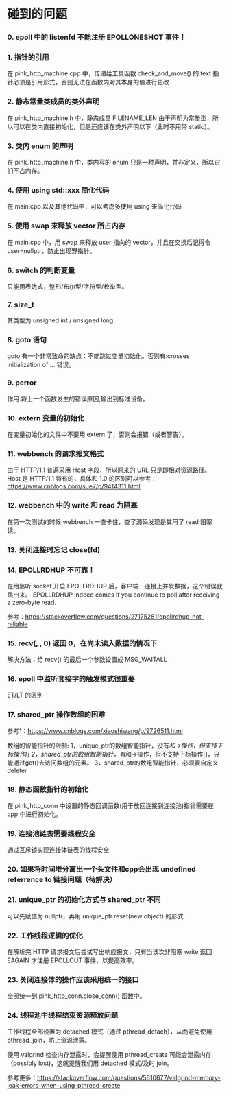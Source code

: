 # 碰到的问题

### 0. epoll 中的 listenfd 不能注册 EPOLLONESHOT 事件！

### 1. 指针的引用
在 pink_http_machine.cpp 中，传递给工具函数 check_and_move() 的 text 指针必须是引用形式，否则无法在函数内对其本身的值进行更改

### 2. 静态常量类成员的类外声明
在 pink_http_machine.h 中，静态成员 FILENAME_LEN 由于声明为常量型，所以可以在类内直接初始化，但是还应该在类外声明以下（此时不用带 static）。

### 3. 类内 enum 的声明
在 pink_http_machine.h 中，类内写的 enum 只是一种声明，并非定义，所以它们不占内存。

### 4. 使用 using std::xxx 简化代码
在 main.cpp 以及其他代码中，可以考虑多使用 using 来简化代码

### 5. 使用 swap 来释放 vector 所占内存
在 main.cpp 中，用 swap 来释放 user 指向的 vector，并且在交换后记得令 user=nullptr，防止出现野指针。

### 6. switch 的判断变量
只能用表达式，整形/布尔型/字符型/枚举型。

### 7. size_t
其类型为 unsigned int / unsigned long

### 8. goto 语句
goto 有一个非常致命的缺点：不能跳过变量初始化。否则有:crosses initialization of ... 错误。

### 9. perror
作用:将上一个函数发生的错误原因,输出到标准设备。

### 10. extern 变量的初始化
在变量初始化的文件中不要用 extern 了，否则会报错（或者警告）。

### 11. webbench 的请求报文格式
由于 HTTP/1.1 普遍采用 Host 字段，所以原来的 URL 只是即相对资源路径。<br>
Host 是 HTTP/1.1 特有的，具体和 1.0 的区别可以参考：https://www.cnblogs.com/sue7/p/9414311.html

### 12. webbench 中的 write 和 read 为阻塞
在第一次测试的时候 webbench 一直卡住，查了源码发现是其用了 read 阻塞读。

### 13. 关闭连接时忘记 close(fd)

### 14. EPOLLRDHUP 不可靠！
在给监听 socket 开启 EPOLLRDHUP 后，客户端一连接上并发数据，这个错误就跳出来。
EPOLLRDHUP indeed comes if you continue to poll after receiving a zero-byte read.

参考：https://stackoverflow.com/questions/27175281/epollrdhup-not-reliable

### 15. recv(, , 0) 返回 0，在尚未读入数据的情况下
解决方法：给 recv() 的最后一个参数设置成 MSG_WAITALL

### 16. epoll 中监听套接字的触发模式很重要
ET/LT 的区别

### 17. shared_ptr 操作数组的困难
参考1：https://www.cnblogs.com/xiaoshiwang/p/9726511.html

数组的智能指针的限制:
1，unique_ptr的数组智能指针，没有*和->操作，但支持下标操作[]
2，shared_ptr的数组智能指针，有*和->操作，但不支持下标操作[]，只能通过get()去访问数组的元素。
3，shared_ptr的数组智能指针，必须要自定义deleter

### 18. 静态函数指针的初始化
在 pink_http_conn 中设置的静态回调函数(用于放回连接到连接池)指针需要在 cpp 中进行初始化。

### 19. 连接池链表需要线程安全
通过互斥锁实现连接体链表的线程安全

### 20. 如果将时间堆分离出一个头文件和cpp会出现 undefined referrence to 链接问题（待解决）

### 21. unique_ptr 的初始化方式与 shared_ptr 不同
可以先赋值为 nullptr，再用 unique_ptr.reset(new object) 的形式

### 22. 工作线程逻辑的优化
在解析完 HTTP 请求报文后尝试写出响应报文，只有当该次非阻塞 write 返回 EAGAIN 才注册 EPOLLOUT 事件，以提高效率。

### 23. 关闭连接体的操作应该采用统一的接口
全部统一到 pink_http_conn.close_conn() 函数中。

### 24. 线程池中线程结束资源释放问题
工作线程全部设置为 detached 模式（通过 pthread_detach），从而避免使用 pthread_join，防止资源泄露。

使用 valgrind 检查内存泄露时，会提醒使用 pthread_create 可能会泄露内存（possibly lost)，这就提醒我们用 detached 模式/及时 join。

参考更多：https://stackoverflow.com/questions/5610677/valgrind-memory-leak-errors-when-using-pthread-create